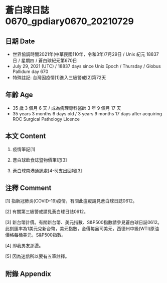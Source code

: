 [_metadata_:encoding]: - "utf-8"
[_metadata_:language]: - "zh-Hant-TW"
[_metadata_:fileformat]: - "markdown"
[_metadata_:MIME_type]: - "text/plain"
[_metadata_:markdown_version]: - "commonmark version 0.29"
[_metadata_:markdown_spec]: - "https://spec.commonmark.org/0.29/"

# 蒼白球日誌0670_gpdiary0670_20210729 #

## 日期 Date ##

* 世界協調時間2021年(中華民國110年，令和3年)7月29日 / Unix 紀元 18837 日 / 星期四 / 蒼白球紀元第670日
* July 29, 2021 (UTC) / 18837 days since Unix Epoch / Thursday / Globus Pallidum day 670
* 特殊註記: 台灣因疫情[1]進入三級警戒[2]第72天

## 年齡 Age ##

* 35 歲 3 個月 6 天 / 成為病理專科醫師 3 年 9 個月 17 天
* 35 years 3 months 6 days old / 3 years 9 months 17 days after acquiring ROC Surgical Pathology Licence

## 本文 Content ##

1. 疫情筆記[1]

    
2. 蒼白球飲食誌暨物價筆記[3]

    
3. 蒼白球南港通訊處[4-5]支出回報[3]

    

## 注釋 Comment ##

[1] 指新冠肺炎(COVID-19)疫情，有關此瘟疫請見蒼白球日誌0612。


[2] 有關第三級警戒請見蒼白球日誌0612。


[3] 新台幣計價。有關新台幣、美元指數、S&P500指數請參見蒼白球日誌0612。此刻匯率為1美元兌新台幣，美元指數，金價每盎司美元，西德州中級(WTI)原油價格每桶美元，S&P500指數。


[4] 即我男友那邊。


[5] 因為迷信所以要有五筆註釋。



## 附錄 Appendix ##

